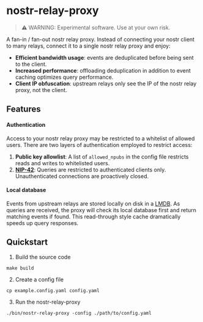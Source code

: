 # nostr-relay-proxy

> ⚠️ WARNING: Experimental software. Use at your own risk.

A fan-in / fan-out nostr relay proxy. Instead of connecting your
nostr client to many relays, connect it to a single nostr relay proxy and enjoy:

- **Efficient bandwidth usage**: events are deduplicated before being sent to the client.
- **Increased performance**: offloading deduplication in addition to event caching optimizes query performance.
- **Client IP obfuscation**: upstream relays only see the IP of the nostr relay proxy, not the client.

## Features

#### Authentication

Access to your nostr relay proxy may be restricted to a whitelist of allowed users.
There are two layers of authentication employed to restrict access:

1. **Public key allowlist**: A list of `allowed_npubs` in the config file restricts reads and writes to whitelisted users.
2. **[NIP-42](https://github.com/nostr-protocol/nips/blob/master/42.md)**: 
Queries are restricted to authenticated clients only. Unauthenticated connections are proactively closed.

#### Local database

Events from upstream relays are stored locally on disk in a [LMDB](https://en.wikipedia.org/wiki/Lightning_Memory-Mapped_Database).
As queries are received, the proxy will check its local database first and return
matching events if found. This read-through style cache dramatically speeds up query responses.

## Quickstart

1. Build the source code
  ```
  make build
  ```

2. Create a config file
  ```
  cp example.config.yaml config.yaml
  ```

3. Run the nostr-relay-proxy
  ```
  ./bin/nostr-relay-proxy -config ./path/to/config.yaml
  ```
